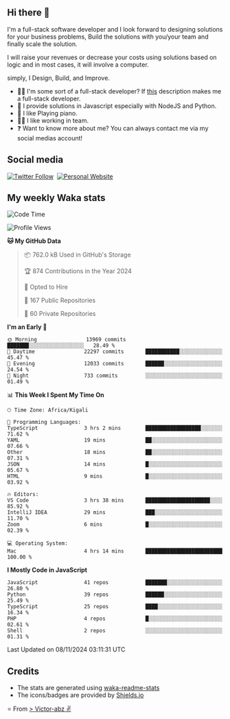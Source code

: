 ## Hi there 👋
I'm a full-stack software developer and I look forward to designing solutions for your business problems, Build the solutions with you/your team and finally scale the solution.

I will raise your revenues or decrease your costs using solutions based on logic and in most cases, it will involve a computer.

simply, I Design, Build, and Improve.

- 👨‍💻 I'm some sort of a full-stack developer? If [this](https://www.w3schools.com/whatis/whatis_fullstack.asp) description makes me a full-stack developer.
- 🌱 I provide solutions in Javascript especially with NodeJS and Python. 
- 🎹 I like Playing piano.
- 👯‍♀️ I like working in team.
- ❓ Want to know more about me? You can always contact me via my social medias account!

## Social media
[![Twitter Follow](https://img.shields.io/twitter/follow/vicky_abz?color=%231DA1F2&label=Twitter&style=for-the-badge&logo=twitter&logoColor=ffffff)](https://twitter.com/vicky_abz)
‎‎ [![Personal Website](https://img.shields.io/static/v1?label=visit&message=victor-abz.com&color=%235F021F&style=for-the-badge)](https://victor-abz.com/)

## My weekly Waka stats
<!--START_SECTION:waka-->
![Code Time](http://img.shields.io/badge/Code%20Time-820%20hrs%2039%20mins-blue)

![Profile Views](http://img.shields.io/badge/Profile%20Views-7-blue)

**🐱 My GitHub Data** 

> 📦 762.0 kB Used in GitHub's Storage 
 > 
> 🏆 874 Contributions in the Year 2024
 > 
> 💼 Opted to Hire
 > 
> 📜 167 Public Repositories 
 > 
> 🔑 60 Private Repositories 
 > 
**I'm an Early 🐤** 

```text
🌞 Morning                13969 commits       ███████░░░░░░░░░░░░░░░░░░   28.49 % 
🌆 Daytime                22297 commits       ███████████░░░░░░░░░░░░░░   45.47 % 
🌃 Evening                12033 commits       ██████░░░░░░░░░░░░░░░░░░░   24.54 % 
🌙 Night                  733 commits         ░░░░░░░░░░░░░░░░░░░░░░░░░   01.49 % 
```


📊 **This Week I Spent My Time On** 

```text
🕑︎ Time Zone: Africa/Kigali

💬 Programming Languages: 
TypeScript               3 hrs 2 mins        ██████████████████░░░░░░░   71.62 % 
YAML                     19 mins             ██░░░░░░░░░░░░░░░░░░░░░░░   07.66 % 
Other                    18 mins             ██░░░░░░░░░░░░░░░░░░░░░░░   07.31 % 
JSON                     14 mins             █░░░░░░░░░░░░░░░░░░░░░░░░   05.67 % 
HTML                     9 mins              █░░░░░░░░░░░░░░░░░░░░░░░░   03.92 % 

🔥 Editors: 
VS Code                  3 hrs 38 mins       █████████████████████░░░░   85.92 % 
IntelliJ IDEA            29 mins             ███░░░░░░░░░░░░░░░░░░░░░░   11.70 % 
Zoom                     6 mins              █░░░░░░░░░░░░░░░░░░░░░░░░   02.39 % 

💻 Operating System: 
Mac                      4 hrs 14 mins       █████████████████████████   100.00 % 
```

**I Mostly Code in JavaScript** 

```text
JavaScript               41 repos            ███████░░░░░░░░░░░░░░░░░░   26.80 % 
Python                   39 repos            ██████░░░░░░░░░░░░░░░░░░░   25.49 % 
TypeScript               25 repos            ████░░░░░░░░░░░░░░░░░░░░░   16.34 % 
PHP                      4 repos             █░░░░░░░░░░░░░░░░░░░░░░░░   02.61 % 
Shell                    2 repos             ░░░░░░░░░░░░░░░░░░░░░░░░░   01.31 % 
```




 Last Updated on 08/11/2024 03:11:31 UTC
<!--END_SECTION:waka-->

## Credits
- The stats are generated using [waka-readme-stats](https://github.com/anmol098/waka-readme-stats)
- The icons/badges are provided by [Shields.io](https://shields.io/)

⭐️ From [> Victor-abz ✌](https://victor-abz.com/)
